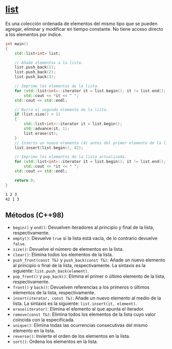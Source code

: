 # [list](https://en.cppreference.com/w/cpp/container/list)

Es una colección ordenada de elementos del mismo tipo que se pueden agregar, eliminar y modificar en tiempo constante. No tiene acceso directo a los elementos por índice.

```cpp
int main()
{
    std::list<int> list;

    // Añade elementos a la lista.
    list.push_back(1);
    list.push_back(2);
    list.push_back(3);

    // Imprime los elementos de la lista.
    for (std::list<int>::iterator it = list.begin(); it != list.end(); ++it)
        std::cout << *it << " ";
    std::cout << std::endl;

    // Borra el segundo elemento de la lista.
    if (list.size() > 1)
    {
        std::list<int>::iterator it = list.begin();
        std::advance(it, 1);
        list.erase(it);
    }
    // Inserta un nuevo elemento (4) antes del primer elemento de la lista.
    list.insert(list.begin(), 42);

    // Imprime los elementos de la lista actualizada.
    for (std::list<int>::iterator it = list.begin(); it != list.end(); ++it)
        std::cout << *it << " ";
    std::cout << std::endl;

    return 0;
}
```
<Badge type="info" text="output" />

```bash
1 2 3
42 1 3
```

## Métodos (C++98)

- `begin()` y `end()`: Devuelven iteradores al principio y final de la lista, respectivamente.
- `empty()`: Devuelve `true` si la lista está vacía, de lo contrario devuelve `false`.
- `size()`: Devuelve el número de elementos en la lista.
- `clear()`: Elimina todos los elementos de la lista.
- `push_front(const T&)` y `push_back(const T&)`: Añade un nuevo elemento al principio o final de la lista, respectivamente. La sintaxis es la siguiente: `list.push_back(element)`.
- `pop_front()` y `pop_back()`: Elimina el primer o último elemento de la lista, respectivamente.
- `front()` y `back()`: Devuelven referencias a los primeros o últimos elementos de la lista, respectivamente.
- `insert(iterator, const T&)`: Añade un nuevo elemento al medio de la lista. La sintaxis es la siguiente: `list.insert(it, element)`.
- `erase(iterator)`: Elimina el elemento al que apunta el iterador.
- `remove(const T&)`: Elimina todos los elementos de la lista cuyo valor coincida con la especificada.
- `unique()`: Elimina todas las ocurrencias consecutivas del mismo elemento en la lista.
- `reverse()`: Invierte el orden de los elementos en la lista.
- `sort()`: Ordena los elementos en la lista.
